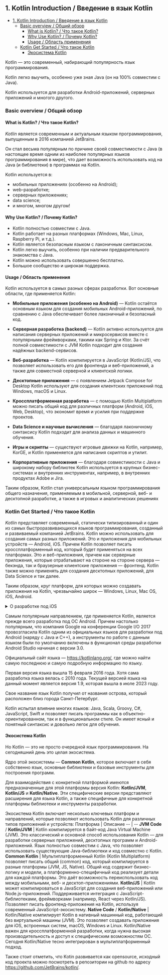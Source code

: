 ## 1. Kotlin Introduction / Введение в язык Kotlin

- [1. Kotlin Introduction / Введение в язык Kotlin](#1-kotlin-introduction--введение-в-язык-kotlin)
  - [Basic overview / Общий обзор](#basic-overview--общий-обзор)
    - [What is Kotlin? / Что такое Kotlin?](#what-is-kotlin--что-такое-kotlin)
    - [Why Use Kotlin? / Почему Kotlin?](#why-use-kotlin--почему-kotlin)
    - [Usage / Область применения](#usage--область-применения)
  - [Kotlin Get Started / Что такое Kotlin](#kotlin-get-started--что-такое-kotlin)
    - [Экосистема Kotlin](#экосистема-kotlin)

Kotlin — это современный, набирающий популярность язык программирования.

Kotlin легко выучить, особенно уже зная Java (он на 100% совместим с Java).

Kotlin используется для разработки Android-приложений, серверных приложений и многого другого.

### Basic overview / Общий обзор

#### What is Kotlin? / Что такое Kotlin?
<dfn>Kotlin</dfn> является современным и актуальным языком программирования, выпущенным в 2016 компанией JetBrains.

Он стал весьма популярным по причине своей совместимости с Java (в настоящее время одним из наиболее популярных языков программирования в мире), что дает возможность использовать код на Java (и библиотеки) в программах на Kotlin.

Kotlin используется в:

- мобильных приложениях (особенно на Android);
- web-разработке;
- серверных приложениях;
- data science;
- и многом, многом другом!

#### Why Use Kotlin? / Почему Kotlin?
- Kotlin полностью совместим с Java.
- Kotlin работает на разных платформах (Windows, Mac, Linux, Raspberry Pi, и т.д.).
- Kotlin является безопасным языком с лаконичным синтаксисом.
- Kotlin легко выучить, особенно при наличии предварительного знакомства с Java.
- Kotlin можно использовать совершенно бесплатно.
- Большое сообщество и широкая поддержка.

#### Usage / Область применения
Kotlin используется в самых разных сферах разработки. Вот основные области, где применяется Kotlin:

- **Мобильные приложения (особенно на Android)** — Kotlin остаётся основным языком для создания мобильных Android-приложений, по сравнению с Java обеспечивает более лаконичный и безопасный код.

- **Серверная разработка (backend)** — Kotlin активно используется для написания серверных приложений и микросервисов вместе с популярными фреймворками, такими как Spring и Ktor. За счёт полной совместимости с JVM Kotlin подходит для создания надёжных backend-сервисов.

- **Веб-разработка** — Kotlin компилируется в JavaScript (Kotlin/JS), что позволяет использовать его для фронтенда и веб-приложений, а также для совместной серверной и клиентской логики.

- **Десктопные приложения** — с появлением Jetpack Compose for Desktop Kotlin используют для создания клиентских приложений под Windows, macOS и Linux.

- **Кроссплатформенная разработка** — с помощью Kotlin Multiplatform можно писать общий код для различных платформ (Android, iOS, Web, Desktop), что экономит время и усилия при поддержке проектов.

- **Data Science и научные вычисления** — благодаря лаконичному синтаксису Kotlin подходит для анализа данных и машинного обучения.

- **Игры и скрипты** — существуют игровые движки на Kotlin, например, KorGE, и Kotlin применяется для написания скриптов и утилит.

- **Корпоративные приложения** — благодаря совместимости с Java и широкому набору библиотек Kotlin используется в крупных бизнес-системах и внутренних инструментах, например, в внутренних продуктах Adobe и Jira.

Таким образом, Kotlin стал универсальным языком программирования общего назначения, применяемым в мобильной, серверной, веб- и десктопной разработке, а также в игровых и аналитических решениях

### Kotlin Get Started / Что такое Kotlin

<dfn title="Kotlin">Kotlin</dfn> представляет современный, статически типизированный и один из самых быстроразвивающихся языков программирования, созданный и развиваемый компанией JetBrains. Kotlin можно использовать для создания самых разных приложений. Это и приложения для мобильных устройств — Android, iOS. Причем Kotlin позволяет писать кроссплатформенный код, который будет применяться на всех платформах. Это и веб-приложения, причем как серверные приложения, которые отрабатывают на стороне на стороне сервера — бекэнда, так и браузерные клиентские приложения — фронтенд. Kotlin также можно применять для создания десктопных приложений, для Data Science и так далее.

Таким образом, круг платформ, для которых можно создавать приложения на Kotlin, чрезвычайно широк — Windows, Linux, Mac OS, iOS, Android.

<details>
<summary>О разработке под iOS</summary>

Разрабатывать iOS-приложения на Kotlin можно, но не напрямую в классическом понимании, а с использованием технологии Kotlin Multiplatform Mobile (KMM) и Kotlin/Native. Вот основные моменты:

- **Kotlin Multiplatform Mobile** (**KMM**) позволяет создавать общий код (обычно бизнес-логику, модели, сетевой слой и т.д.) на Kotlin, который компилируется для Android и iOS. При этом нативный UI пишется отдельно на Swift/Objective-C для iOS и на Kotlin для Android, но основная логика приложения едина и повторно используется.

- **Kotlin/Native** — это технология компиляции Kotlin в нативный код для различных платформ, включая iOS. С её помощью можно писать «нативные» части приложения на Kotlin. Kotlin/Native компилирует код в машинный код, который работает на iOS без JVM.

- Для полноценной iOS-разработки на Kotlin всё равно требуется Mac с Xcode, так как для сборки и запуска iOS-приложений нужна инфраструктура Apple.

- Инструменты разработки: обычно Android Studio с плагином KMM, IntelliJ IDEA, поддерживают мультиплатформенную разработку.

- При этом есть определённые сложности, например, ограниченная поддержка симулятора iOS, некоторые дополнительные настройки интеграции с Xcode.

- Прямой компиляции UI полностью на Kotlin для iOS пока нет (в отличие от Android), поэтому UI обычно пишется на Swift/Objective-C, а Kotlin отвечает за логику.

- Таким образом, Kotlin на iOS чаще используется для создания общей кроссплатформенной бизнес-логики, а не для полного написания iOS-приложений с нуля, но технологии активно развиваются.

</details>

Самым популярным направлением, где применяется Kotlin, является прежде всего разработка под ОС Android. Причем настолько популярным, что компания Google на конференции Google I/O 2017 провозгласила Kotlin одним из официальных языков для разработки под Android (наряду с Java и C++), а инструменты по работе с данным языком были по умолчанию включены в функционал среды разработки Android Studio начиная с версии 3.0.

Официальный сайт языка — https://kotlinlang.org/, где можно найти самую последнюю и самую подробную информацию по языку.

Первая версия языка вышла 15 февраля 2016 года. Хотя сама разработка языка велась с 2010 года. Текущей версией языка на данный момент является версия 1.9, которая вышла в июле 2023 году.

Свое название язык Kotlin получил от названия острова, который расположен близ города Санкт-Петербург.

Kotlin испытал влияние многих языков: Java, Scala, Groovy, C#, JavaScript, Swift и позволяет писать программы как в объектно-ориентированном, так и в функциональном стиле. Он имеет ясный и понятный синтаксис и довольно легок для обучения.

#### Экосистема Kotlin
Но Kotlin — это не просто очередной язык программирования. На сегодняшний день это целая экосистема.

Ядро этой экосистемы — **Common Kotlin**, которое включает в себя собственно язык, основные библиотеки и базовые инструменты для построения программ.

Для взаимодействия с конкретной платформой имеются предназначенные для этой платформы версия Kotlin: **Kotlin/JVM**, **Kotlin/JS** и **Kotlin/Native**. Эти специфические версии представляют расширения для языка Kotlin, а также специфичные для конкретной платформы библиотеки и инструменты разработки.

Экосистема Kotlin включает несколько ключевых платформ и направлений, которые позволяют использовать Kotlin для различных типов приложений и устройств:
Платформа | Описание
-- | --
**JVM Code** / **Kotlin/JVM** | Kotlin компилируется в байт-код Java Virtual Machine (JVM). Это классический и основной способ использования Kotlin — для разработки серверных приложений, десктопных программ и Android-приложений. Язык полностью совместим с Java, что позволяет использовать существующие Java-библиотеки и код совместно с Kotlin.
**Common Kotlin** | Мультиплатформенный Kotlin (Kotlin Multiplatform) позволяет писать общий (common) код, который компилируется в разные платформы (JVM, JS, Native). Общий код содержит бизнес-логику и модели, а платформенно-специфичный код реализует детали для каждой платформы. Это даёт возможность переиспользовать код между мобильными, веб- и десктоп-приложениями.
**Kotlin/JS** | Kotlin может компилироваться в JavaScript для создания веб-приложений или Node.js-приложений. Поддерживается интеграция с JavaScript-библиотеками, фреймворками (например, React через Kotlin/JS). Позволяет писать фронтенд-приложения на Kotlin, используя современный JavaScript-экосистему.
**Native Code** / **Kotlin/Native** | Kotlin/Native компилирует Kotlin в нативный машинный код, работающий без виртуальной машины (JVM). Это позволяет создавать приложения для iOS, встроенных систем, macOS, Windows и Linux. Kotlin/Native важен для кроссплатформенной разработки, когда нужна высокая производительность и доступ к специфическим возможностям ОС. Сегодня Kotlin/Native тесно интегрирован в мультиплатформенный подход.

Также стоит отметить, что Kotin развивается как opensource, исходный код проекта можно посмотреть в репозитории на github по адресу https://github.com/JetBrains/kotlin/.
